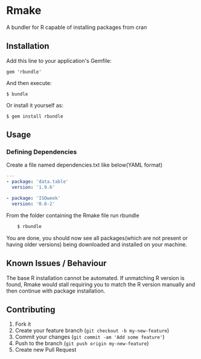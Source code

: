 # Rmake

A bundler for R capable of installing packages from cran

## Installation

Add this line to your application's Gemfile:

    gem 'rbundle'

And then execute:

    $ bundle

Or install it yourself as:

    $ gem install rbundle

## Usage
### Defining Dependencies

Create a file named dependencies.txt like below(YAML format)
```yaml
---
- package: 'data.table'
  version: '1.9.6'

- package: 'ISOweek'
  version: '0.6-2'
```

From the folder containing the Rmake file run rbundle

```bash
    $ rbundle
```

You are done, you should now see all packages(which are not present or having older versions) being downloaded and installed on your machine.

## Known Issues / Behaviour
The base R installation cannot be automated. If unmatching R version is found, Rmake would stall requiring you to match the R version manually and then continue with package installation.

## Contributing

1. Fork it
2. Create your feature branch (`git checkout -b my-new-feature`)
3. Commit your changes (`git commit -am 'Add some feature'`)
4. Push to the branch (`git push origin my-new-feature`)
5. Create new Pull Request
